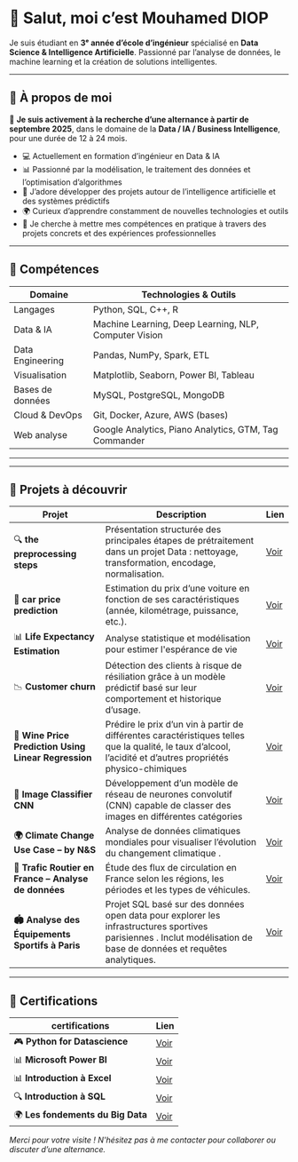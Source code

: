 # 👋 Salut, moi c’est Mouhamed DIOP  
Je suis étudiant en **3ᵉ année d’école d’ingénieur** spécialisé en **Data Science & Intelligence Artificielle**. 
Passionné par l’analyse de données, le machine learning et la création de solutions intelligentes.

---

## 🎯 À propos de moi

🎯 **Je suis activement à la recherche d’une alternance à partir de septembre 2025**, dans le domaine de la **Data / IA / Business Intelligence**, pour une durée de 12 à 24 mois.

- 💻 Actuellement en formation d’ingénieur en Data & IA  
- 📊 Passionné par la modélisation, le traitement des données et l’optimisation d’algorithmes  
- 🤖 J’adore développer des projets autour de l’intelligence artificielle et des systèmes prédictifs  
- 🌍 Curieux d’apprendre constamment de nouvelles technologies et outils  
- 🚀 Je cherche à mettre mes compétences en pratique à travers des projets concrets et des expériences professionnelles  

---


## 🚀 Compétences

| Domaine               | Technologies & Outils                   |
|-----------------------|---------------------------------------|
| Langages              | Python, SQL, C++, R                    |
| Data & IA             | Machine Learning, Deep Learning, NLP, Computer Vision |
| Data Engineering      | Pandas, NumPy, Spark, ETL              |
| Visualisation         | Matplotlib, Seaborn, Power BI, Tableau |
| Bases de données      | MySQL, PostgreSQL, MongoDB              |
| Cloud & DevOps        | Git, Docker, Azure, AWS (bases)         |
| Web analyse           | Google Analytics, Piano Analytics, GTM, Tag Commander|




---

---




## 📁 Projets à découvrir

| Projet | Description | Lien |
|--------|-------------|--------------|
| 🔍 **the preprocessing steps** | Présentation structurée des principales étapes de prétraitement dans un projet Data : nettoyage, transformation, encodage, normalisation.|[Voir](https://github.com/mouhamed-diop8/Projet-2-the-preprocessing-steps) |
| 🧠 **car price prediction** | Estimation du prix d’une voiture en fonction de ses caractéristiques (année, kilométrage, puissance, etc.). | [Voir](https://github.com/mouhamed-diop8/Projet-3-car-price-prediction) |
| 📊 **Life Expectancy Estimation** | Analyse statistique et modélisation pour estimer l'espérance de vie| [Voir](https://github.com/mouhamed-diop8/Projet-1-Life-Expectancy-Estimation)| 
| 📉 **Customer churn** | Détection des clients à risque de résiliation grâce à un modèle prédictif basé sur leur comportement et historique d’usage.| [Voir](https://github.com/mouhamed-diop8/Projet-4-Customer-churn) |
| 🍷 **Wine Price Prediction Using Linear Regression** |Prédire le prix d’un vin à partir de différentes caractéristiques telles que la qualité, le taux d’alcool, l’acidité et d’autres propriétés physico-chimiques| [Voir](https://github.com/mouhamed-diop8/Projet-5-Wine-Price-Prediction-Using-Linear-Regression) |
| 🔹 **Image Classifier CNN** | Développement d’un modèle de réseau de neurones convolutif (CNN) capable de classer des images en différentes catégories| [Voir](https://github.com/mouhamed-diop8/Projet-6-Image-Classifier-CNN-) |
| **🌍 Climate Change Use Case – by N&S** | Analyse de données climatiques mondiales pour visualiser l’évolution du changement climatique .| [Voir](https://github.com/mouhamed-diop8/Projet-7-climate-change-use-case-by-n-s) |
| **🚗 Trafic Routier en France – Analyse de données** | Étude des flux de circulation en France selon les régions, les périodes et les types de véhicules.| [Voir](https://github.com/mouhamed-diop8/Projet-8-Trafic-Routier-en-France-Analyse-de-donn-es) |
| **🏟️ Analyse des Équipements Sportifs à Paris** | Projet SQL basé sur des données open data pour explorer les infrastructures sportives parisiennes . Inclut modélisation de base de données et requêtes analytiques.| [Voir](https://github.com/mouhamed-diop8/Projet-10-Analyse-des-quipements-Sportifs-Paris) |










---

## 📜 Certifications




| certifications| Lien |
|--------|--------------|
| 🎮 **Python for Datascience** | [Voir](https://github.com/mouhamed-diop8/Certifications/blob/main/CertificateOfCompletion_Python%20pour%20la%20data%20science-2.pdf)|
| 📊 **Microsoft Power BI** | [Voir](https://github.com/mouhamed-diop8/Projet-1-Life-expectancy) |
| 📊 **Introduction à Excel** | [Voir](https://github.com/mouhamed-diop8/Certifications/blob/main/Excel-certificate.pdf) |  
| 🔍 **Introduction à SQL** |  [Voir](https://github.com/mouhamed-diop8/Certifications/blob/main/SQL%20certificate.pdf) |
| 🌍 **Les fondements du Big Data** | [Voir](https://github.com/mouhamed-diop8/Certifications/blob/main/CertificateOfCompletion_Les%20fondements%20du%20big%20data-2.pdf) |





*Merci pour votre visite ! N'hésitez pas à me contacter pour collaborer ou discuter d’une alternance.*
